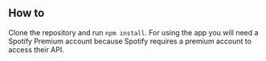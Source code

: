 ## How to

Clone the repository and run ```npm install```. For using the app you will need a Spotify Premium account because Spotify requires a premium account to access their API.

